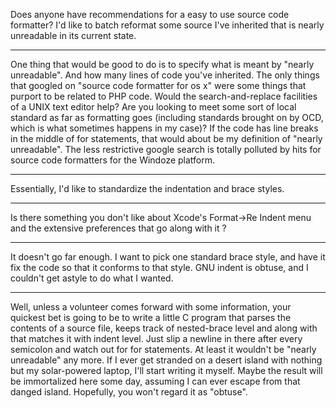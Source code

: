 Does anyone have recommendations for a easy to use source code formatter? I'd like to batch reformat some source I've inherited that is nearly unreadable in its current state.

----

One thing that would be good to do is to specify what is meant by "nearly unreadable". And how many lines of code you've inherited. The only things that googled on "source code formatter for os x" were some things that purport to be related to PHP code. Would the search-and-replace facilities of a UNIX text editor help? Are you looking to meet some sort of local standard as far as formatting goes (including standards brought on by OCD, which is what sometimes happens in my case)? If the code has line breaks in the middle of     for statements, that would about be my definition of "nearly unreadable". The less restrictive google search is totally polluted by hits for source code formatters for the Windoze platform.

----

Essentially, I'd like to standardize the indentation and brace styles.

----
Is there something you don't like about Xcode's Format->Re Indent menu and the extensive preferences that go along with it ?

----
It doesn't go far enough. I want to pick one standard brace style, and have it fix the code so that it conforms to that style. GNU indent is obtuse, and I couldn't get astyle to do what I wanted.

----
Well, unless a volunteer comes forward with some information, your quickest bet is going to be to write a little C program that parses the contents of a source file, keeps track of nested-brace level and along with that matches it with indent level. Just slip a newline in there after every semicolon and watch out for     for statements. At least it wouldn't be "nearly unreadable" any more. If I ever get stranded on a desert island with nothing but my solar-powered laptop, I'll start writing it myself. Maybe the result will be immortalized here some day, assuming I can ever escape from that danged island. Hopefully, you won't regard it as "obtuse".
